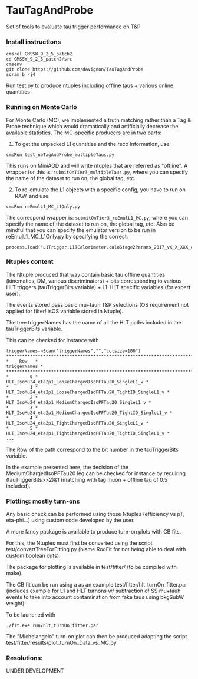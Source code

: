 # TauTagAndProbe
Set of tools to evaluate tau trigger performance on T&amp;P

### Install instructions
```
cmsrel CMSSW_9_2_5_patch2
cd CMSSW_9_2_5_patch2/src
cmsenv
git clone https://github.com/davignon/TauTagAndProbe
scram b -j4
```

Run test.py to produce ntuples including offline taus + various online quantities

### Running on Monte Carlo
For Monte Carlo (MC), we implemented a truth matching rather than a Tag & Probe technique which would dramatically and artificially decrease the available statistics.
The MC-specific producers are in two parts:

1. To get the unpacked L1 quantities and the reco information, use:
```
cmsRun test_noTagAndProbe_multipleTaus.py
```
This runs on MiniAOD and will write ntuples that are referred as "offline".
A wrapper for this is: ```submitOnTier3_multipleTaus.py```, where you can specify the name of the dataset to run on, the global tag, etc.

2. To re-emulate the L1 objects with a specific config, you have to run on RAW, and use:
```
cmsRun reEmulL1_MC_L1Only.py
```
The correspond wrapper is: ```submitOnTier3_reEmulL1_MC.py```, where you can specify the name of the dataset to run on, the global tag, etc. Also be mindful that you can specify the emulator version to be run in reEmulL1_MC_L1Only.py by specifying the correct:
```
process.load("L1Trigger.L1TCalorimeter.caloStage2Params_2017_vX_X_XXX_cfi")
```

### Ntuples content
The Ntuple produced that way contain basic tau offline quantities (kinematics, DM, various discriminators) + bits corresponding to various HLT triggers (tauTriggerBits variable) + L1-HLT specific variables (for expert user).

The events stored pass basic mu+tauh T&P selections (OS requirement not applied for filter! isOS variable stored in Ntuple).

The tree triggerNames has the name of all the HLT paths included in the tauTriggerBits variable.

This can be checked for instance with
```
triggerNames->Scan("triggerNames","","colsize=100")
*******************************************************************************************************************
*    Row   *                                                                                         triggerNames *
*******************************************************************************************************************
*        0 *                                                 HLT_IsoMu24_eta2p1_LooseChargedIsoPFTau20_SingleL1_v *
*        1 *                                         HLT_IsoMu24_eta2p1_LooseChargedIsoPFTau20_TightID_SingleL1_v *
*        2 *                                                HLT_IsoMu24_eta2p1_MediumChargedIsoPFTau20_SingleL1_v *
*        3 *                                        HLT_IsoMu24_eta2p1_MediumChargedIsoPFTau20_TightID_SingleL1_v *
*        4 *                                                 HLT_IsoMu24_eta2p1_TightChargedIsoPFTau20_SingleL1_v *
*        5 *                                         HLT_IsoMu24_eta2p1_TightChargedIsoPFTau20_TightID_SingleL1_v *
...
```
The Row of the path correspond to the bit number in the tauTriggerBits variable.

In the example presented here, the decision of the MediumChargedIsoPFTau20 leg can be checked for instance by requiring (tauTriggerBits>>2)&1 (matching with tag muon + offline tau of 0.5 included).


### Plotting: mostly turn-ons
Any basic check can be performed using those Ntuples (efficiency vs pT, eta-phi...) using custom code developed by the user.

A more fancy package is available to produce turn-on plots with CB fits.

For this, the Ntuples must first be converted using the script test/convertTreeForFitting.py (blame RooFit for not being able to deal with custom boolean cuts).

The package for plotting is available in test/fitter/ (to be compiled with make).

The CB fit can be run using a as an example test/fitter/hlt_turnOn_fitter.par (includes example for L1 and HLT turnons w/ subtraction of SS mu+tauh events to take into account contamination from fake taus using bkgSubW weight).

To be launched with
```
./fit.exe run/hlt_turnOn_fitter.par
```
The "Michelangelo" turn-on plot can then be produced adapting the script test/fitter/results/plot_turnOn_Data_vs_MC.py

### Resolutions:
UNDER DEVELOPMENT


